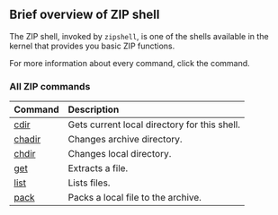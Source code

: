 ## Brief overview of ZIP shell

The ZIP shell, invoked by `zipshell`, is one of the shells available in the kernel that provides you basic ZIP functions.

For more information about every command, click the command.

### All ZIP commands

| Command                                         | Description
|:------------------------------------------------|:------------
| [cdir](zip/KS-Zip-Command-cdir.md)     | Gets current local directory for this shell.
| [chadir](zip/KS-Zip-Command-chadir.md) | Changes archive directory.
| [chdir](zip/KS-Zip-Command-chdir.md)   | Changes local directory.
| [get](zip/KS-Zip-Command-get.md)       | Extracts a file.
| [list](zip/KS-Zip-Command-list.md)     | Lists files.
| [pack](zip/KS-Zip-Command-pack.md)     | Packs a local file to the archive.
